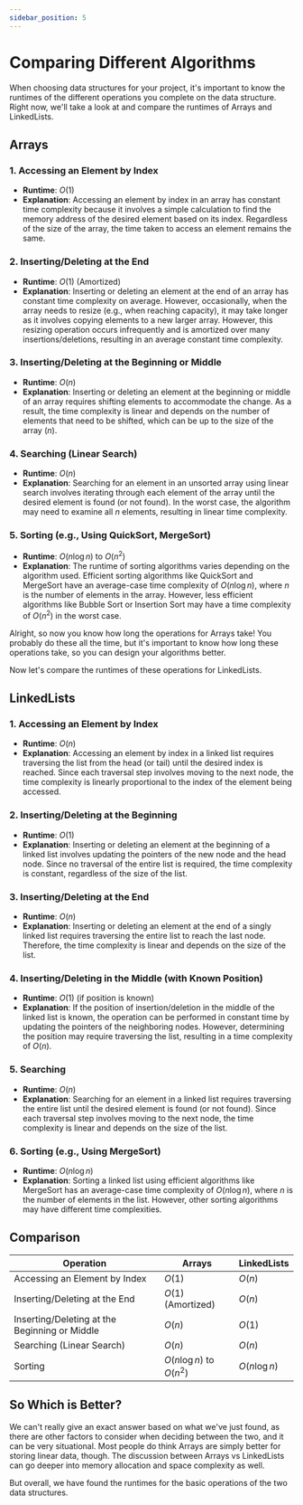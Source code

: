 ```yaml
---
sidebar_position: 5
---
```


# Comparing Different Algorithms

When choosing data structures for your project, it's important to know the runtimes of the different operations you complete on the data structure. Right now, we'll take a look at and compare the runtimes of Arrays and LinkedLists.

## Arrays

### 1. Accessing an Element by Index
- **Runtime**: $O(1)$
- **Explanation**: Accessing an element by index in an array has constant time complexity because it involves a simple calculation to find the memory address of the desired element based on its index. Regardless of the size of the array, the time taken to access an element remains the same.

### 2. Inserting/Deleting at the End
- **Runtime**: $O(1)$ (Amortized)
- **Explanation**: Inserting or deleting an element at the end of an array has constant time complexity on average. However, occasionally, when the array needs to resize (e.g., when reaching capacity), it may take longer as it involves copying elements to a new larger array. However, this resizing operation occurs infrequently and is amortized over many insertions/deletions, resulting in an average constant time complexity.

### 3. Inserting/Deleting at the Beginning or Middle
- **Runtime**: $O(n)$
- **Explanation**: Inserting or deleting an element at the beginning or middle of an array requires shifting elements to accommodate the change. As a result, the time complexity is linear and depends on the number of elements that need to be shifted, which can be up to the size of the array ($n$).

### 4. Searching (Linear Search)
- **Runtime**: $O(n)$
- **Explanation**: Searching for an element in an unsorted array using linear search involves iterating through each element of the array until the desired element is found (or not found). In the worst case, the algorithm may need to examine all $n$ elements, resulting in linear time complexity.

### 5. Sorting (e.g., Using QuickSort, MergeSort)
- **Runtime**: $O(n \log n)$ to $O(n^2)$
- **Explanation**: The runtime of sorting algorithms varies depending on the algorithm used. Efficient sorting algorithms like QuickSort and MergeSort have an average-case time complexity of $O(n \log n)$, where $n$ is the number of elements in the array. However, less efficient algorithms like Bubble Sort or Insertion Sort may have a time complexity of $O(n^2)$ in the worst case.


Alright, so now you know how long the operations for Arrays take! You probably do these all the time, but it's important to know how long these operations take, so you can design your algorithms better. 

Now let's compare the runtimes of these operations for LinkedLists.

## LinkedLists

### 1. Accessing an Element by Index
- **Runtime**: $O(n)$
- **Explanation**: Accessing an element by index in a linked list requires traversing the list from the head (or tail) until the desired index is reached. Since each traversal step involves moving to the next node, the time complexity is linearly proportional to the index of the element being accessed.

### 2. Inserting/Deleting at the Beginning
- **Runtime**: $O(1)$
- **Explanation**: Inserting or deleting an element at the beginning of a linked list involves updating the pointers of the new node and the head node. Since no traversal of the entire list is required, the time complexity is constant, regardless of the size of the list.

### 3. Inserting/Deleting at the End
- **Runtime**: $O(n)$
- **Explanation**: Inserting or deleting an element at the end of a singly linked list requires traversing the entire list to reach the last node. Therefore, the time complexity is linear and depends on the size of the list.

### 4. Inserting/Deleting in the Middle (with Known Position)
- **Runtime**: $O(1)$ (if position is known)
- **Explanation**: If the position of insertion/deletion in the middle of the linked list is known, the operation can be performed in constant time by updating the pointers of the neighboring nodes. However, determining the position may require traversing the list, resulting in a time complexity of $O(n)$.

### 5. Searching
- **Runtime**: $O(n)$
- **Explanation**: Searching for an element in a linked list requires traversing the entire list until the desired element is found (or not found). Since each traversal step involves moving to the next node, the time complexity is linear and depends on the size of the list.

### 6. Sorting (e.g., Using MergeSort)
- **Runtime**: $O(n \log n)$
- **Explanation**: Sorting a linked list using efficient algorithms like MergeSort has an average-case time complexity of $O(n \log n)$, where $n$ is the number of elements in the list. However, other sorting algorithms may have different time complexities.


## Comparison

| Operation                     | Arrays          | LinkedLists     |
|-------------------------------|-----------------|-----------------|
| Accessing an Element by Index | $O(1)$          | $O(n)$          |
| Inserting/Deleting at the End | $O(1)$ (Amortized) | $O(n)$          |
| Inserting/Deleting at the Beginning or Middle | $O(n)$ | $O(1)$          |
| Searching (Linear Search)     | $O(n)$          | $O(n)$          |
| Sorting                       | $O(n \log n)$ to $O(n^2)$ | $O(n \log n)$   |

## So Which is Better?

We can't really give an exact answer based on what we've just found, as there are other factors to consider when deciding between the two, and it can be very situational. Most people do think Arrays are simply better for storing linear data, though. The discussion between Arrays vs LinkedLists can go deeper into memory allocation and space complexity as well.

But overall, we have found the runtimes for the basic operations of the two data structures.
